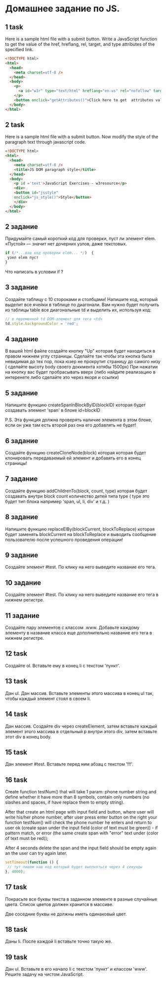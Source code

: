 # Домашнее задание по JS.

## 1 task

Here is a sample html file with a submit button. Write a JavaScript function to get the value of the href, hreflang, rel, target, and type attributes of the specified link.

```html
<!DOCTYPE html>  
<html>
  <head>  
    <meta charset=utf-8 />  
  </head>  
  <body>  
    <p>
      <a id="w3r" type="text/html" hreflang="en-us" rel="nofollow" target="_self" href="http://www.w3resource.com/">w3resource</a>
    </p>  
    <button onclick="getAttributes()">Click here to get  attributes value</button>  
  </body>
</html> 
```

## 2 task

Here is a sample html file with a submit button. Now modify the style of the paragraph text through javascript code.

```html
<!DOCTYPE html>  
<html>
  <head>  
    <meta charset=utf-8 />  
    <title>JS DOM paragraph style</title>  
  </head>   
  <body>  
    <p id ='text'>JavaScript Exercises - w3resource</p>   
    <div>  
    <button id="jsstyle"  
    onclick="js_style()">Style</button>  
    </div>  
  </body>  
</html>  
```

## 2 задание

Придумайте самый короткий код для проверки, пуст ли элемент elem.
«Пустой» — значит нет дочерних узлов, даже текстовых.

```javascript
if (/*...ваш код проверки elem... */)  {
 узел elem пуст 
}
```

Что написать в условии if ?

## 3 задание

Создайте таблицу с 10 стороками и столбцами!
Напишите код, который выделит все ячейки в таблице по диагонали.
Вам нужно будет получить из таблицы table все диагональные td и выделить их, используя код:

```javascript
// в переменной td DOM-элемент для тега <td>
td.style.backgroundColor = 'red';

```

## 4 задание

В вашей html файле создайте кнопку "Up" которая будет находиться в правом нижнем углу страницы. Сделайте так чтобы эта кнопка была невидимая до тех пор, пока юзер не прокрутит страницу до самого низу ( сделайте высоту body своего доккмента хотябы 1500px)
При нажатии на кнопку вас будет пробрасывать вверх (либо найдите реализацию в интеренете либо сделайте это через якоря и ссылки)

## 5 задание

Напишите функцию createSpanInBlockByID(blockID) которая будет создавать элемент 'span' в блоке id=blockID 

P.S. Эта функция должна проверять наличие элемента в этом блоке, если он уже там есть второй раз она его добавлять не будет!

## 6 задание

Создайте функцию createCloneNode(block) которая которая будет клонировать передаваемый ей элемент и добавять его в конец страницы! 

## 7 задание

Создайте функцию addChildrenTo(block, count, type) которая будет создавать внутри block count количество детей типа type ( type это будет тип блока например 'span, ul, li, div' и т.д.  )

## 8 задание

Напишите функцию replaceElBy(blockCurrent, blockToReplace) которая будет заменять blockCurrent на blockToReplace и выводить сообщение пользователю после успешного проведения операции!

## 9 задание

Создайте элемент #test. По клику на него выведите название его тега.

## 10 задание

Создайте элемент #test. По клику на него выведите название его тега в нижнем регистре.

## 11 задание

Создайте пару элементов с классом .www. Добавьте каждому элементу в название класса еще дополнительно название его тега в нижнем регистре.

## 12 task

Создайте ol. Вставьте ему в конец li с текстом 'пункт'.

## 13 task
 
Дан ul. Дан массив. Вставьте элементы этого массива в конец ul так, чтобы каждый элемент стоял в своем li.

## 14 task

Дан массив. Создайте div через createElement, затем вставьте каждый элемент этого массива в отдельный p 
внутри этого div, затем вставьте этот div в конец body.

## 15 task

Дан элемент #test. Вставьте перед ним абзац с текстом '!!!'.

## 16 task

Create function testNum() that will take 1 param: phone number string and define whether it have more than 8 symbols, 
contain only numbers (no slashes and spaces, if have replace them to empty string).

After that create an html page with input field and button, where user will write his/her phone number, 
after user press enter button on the right your function testNum() will check the phone number he enters 
and return to user ok (create span under the input field (color of text must be green)) - if pattern match, 
or error (the same create span with "error" text under (color of text must be red));

After 4 seconds delete the span and the input field should be empty again an the user can try again later.

```javascript
setTimeout(function () {
 // тут пишем наш код который будет выплняться через 4 секунды
}, 4000);
```

## 17 task

Покрасьте все буквы текста в заданном элементе в разные случайные цвета. Список цветов должен хранится в массиве.

Две соседние буквы не должны иметь одинаковый цвет.

## 18 task

Даны li. После каждой li вставьте точно такую же.

## 19 task

Дан ul. Вставьте в его начало li с текстом 'пункт' и классом 'www'. Решите задачу на чистом JavaScript.

